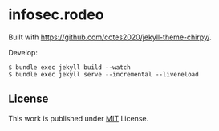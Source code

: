 # infosec.rodeo

Built with https://github.com/cotes2020/jekyll-theme-chirpy/.

Develop:

~~~shell
$ bundle exec jekyll build --watch
$ bundle exec jekyll serve --incremental --livereload 
~~~

## License

This work is published under [MIT](https://github.com/cotes2020/jekyll-theme-chirpy/blob/master/LICENSE) License.
